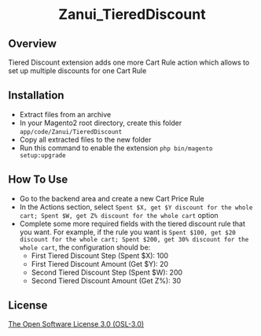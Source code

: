 <h1 align="center">Zanui_TieredDiscount</h1>

## Overview

Tiered Discount extension adds one more Cart Rule action which allows to set up multiple discounts for one Cart Rule

## Installation

- Extract files from an archive
- In your Magento2 root directory, create this folder `app/code/Zanui/TieredDiscount`
- Copy all extracted files to the new folder
- Run this command to enable the extension `php bin/magento setup:upgrade`

## How To Use

- Go to the backend area and create a new Cart Price Rule
- In the Actions section, select `Spent $X, get $Y discount for the whole cart; Spent $W, get Z% discount for the whole cart` option
- Complete some more required fields with the tiered discount rule that you want. For example, if the rule you want is `Spent $100, get $20 discount for the whole cart; Spent $200, get 30% discount for the whole cart`, the configuration should be:
    + First Tiered Discount Step (Spent $X): 100
    + First Tiered Discount Amount (Get $Y): 20
    + Second Tiered Discount Step (Spent $W): 200
    + Second Tiered Discount Amount (Get Z%): 30

## License

[The Open Software License 3.0 (OSL-3.0)](https://opensource.org/licenses/OSL-3.0)

